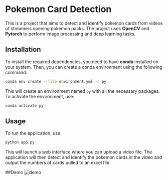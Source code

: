 # Pokemon Card Detection

This is a project that aims to detect and identify pokemon cards from videos of streamers opening pokemon packs. The project uses **OpenCV** and **Pytorch** to perform image processing and deep learning tasks.

## Installation

To install the required dependencies, you need to have **conda** installed on your system. Then, you can create a conda environment using the following command:

```bash
conda env create --file environment.yml -n py
```

This will create an environment named `py` with all the necessary packages. To activate the environment, use:

```bash
conda activate py
```

## Usage

To run the application, use:

```bash
python app.py
```

This will launch a web interface where you can upload a video file. The application will then detect and identify the pokemon cards in the video and output the numbers of cards pulled to an excel file.

##Demo
![demo](https://github.com/ZeeshanGeoPk/pokemon-card-detection/assets/108798674/d78cae27-6926-4d20-9f1c-17a818d9cb79)

